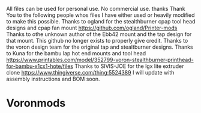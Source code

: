 All files can be used for personal use. No commercial use. thanks
Thank You to the following people whos files I have either used or heavily modified to make this possible. 
Thanks to ogland for the stealthburner cpap tool head designs and cpap fan mount https://github.com/ogland/Printer-mods
Thanks to othe unknown author of the Ebb42 mount and the tap design for that mount. This github no longer exists to properly give credit. 
Thanks to the voron design team for the original tap and stealtburner designs.
Thanks to Kuna for the bambu lap hot end mounts and tool head https://www.printables.com/model/352799-voron-stealthburner-printhead-for-bambu-x1cx1-hote/files
Thanks to SIVIS-JOE for the lgx lite extruder clone https://www.thingiverse.com/thing:5524389
I will update with assembly instructions and BOM soon.
# Voronmods
